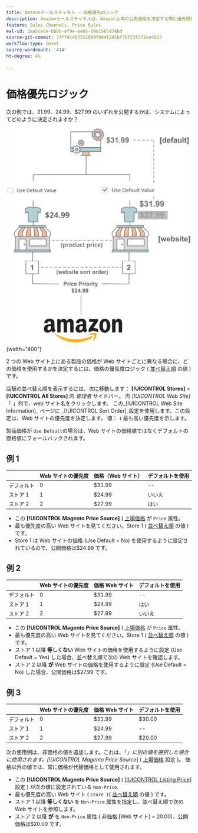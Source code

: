 ```yaml
---
title: Amazonセールスチャネル — 価格優先ロジック
description: Amazonセールスチャネルは、Amazon上場の公表価格を決定する際に優先順位付けを適用します。
feature: Sales Channels, Price Rules
exl-id: 3aa5ce5e-bb8b-4f9e-ae95-d961565474bd
source-git-commit: 7fff4c463551089fb64f2d5bf7bf23f272ce4663
workflow-type: tm+mt
source-wordcount: '414'
ht-degree: 4%

---
```


# 価格優先ロジック

次の例では、$31.99、$24.99、$27.99 のいずれを公開するかは、システムによってどのように決定されますか？

![コマース価格の範囲](assets/amazon-price-scope.png){width="400"}

2 つの Web サイト上にある製品の価格が Web サイトごとに異なる場合に、どの価格を使用するかを決定するには、価格の優先度ロジック ( [並べ替え順](https://experienceleague.adobe.com/docs/commerce-admin/stores-sales/site-store/store-views.html) の値 ) です。

店舗の並べ替え順を表示するには、次に移動します： **[!UICONTROL Stores]** > **[!UICONTROL All Stores]** 内 _管理者_ サイドバー。 内 _[!UICONTROL Web Site]_「 」列で、web サイト名をクリックします。 この_[!UICONTROL Web Site Information]_ ページに _[!UICONTROL Sort Order]_設定を使用します。この設定は、Web サイトの優先度を決定します。 値： `1` 最も高い優先度を示します。

製品価格が `Use Default`の場合は、Web サイトの価格値ではなくデフォルトの価格値にフォールバックされます。

## 例 1

|         | Web サイトの優先度 | 価格（Web サイト） | デフォルトを使用 |
|---------|------------------|-----------------|-------------|
| デフォルト | 0 | $31.99 | -- |
| ストア 1 | 1 | $24.99 | いいえ |
| ストア 2 | 2 | $27.99 | はい |

- この **[!UICONTROL Magento Price Source]** ( [上場価格](./listing-price.md) が `Price` 属性。
- 最も優先度の高い Web サイトを見てください。Store 1 ( [並べ替え順](https://experienceleague.adobe.com/docs/commerce-admin/stores-sales/site-store/store-views.html) の値 ) です。
- Store 1 は Web サイトの価格 (Use Default = No) を使用するように設定されているので、公開価格は$24.99 です。

## 例 2

|         | Web サイトの優先度 | 価格 Web サイト | デフォルトを使用 |
|---------|------------------|---------------|-------------|
| デフォルト | 0 | $31.99 | -- |
| ストア 1 | 1 | $24.99 | はい |
| ストア 2 | 2 | $27.99 | いいえ |

- この **[!UICONTROL Magento Price Source]** ( [上場価格](./listing-price.md) が `Price` 属性。
- 最も優先度の高い Web サイトを見てください。Store 1 ( [並べ替え順](https://experienceleague.adobe.com/docs/commerce-admin/stores-sales/site-store/store-views.html) の値 ) です。
- ストア 1 以降 **等しくない** Web サイトの価格を使用するように設定 (Use Default = Yes) した場合、並べ替え順で次の Web サイトを確認します。
- ストア 2 以降 **が** Web サイトの価格を使用するように設定 (Use Default = No) した場合、公開価格は$27.99 です。

## 例 3

|         | Web サイトの優先度 | 価格 Web サイト | デフォルトを使用 |
|---------|------------------|---------------|-------------|
| デフォルト | 0 | $31.99 | $30.00 |
| ストア 1 | 1 | $24.99 | -- |
| ストア 2 | 2 | $27.99 | $20.00 |

次の使用例は、非価格の値を追加します。これは、「_」に別の値を選択した場合に使用されます。[!UICONTROL Magento Price Source_] ( [上場価格](./listing-price.md) 設定 )。 価格以外の値では、常に価格が代替価格として使用されます。

- この **[!UICONTROL Magento Price Source]** ( [[!UICONTROL Listing Price]](./listing-price.md) 設定 ) が次の値に設定されている `Non-Price`.
- 最も優先度の高い Web サイト ( `Store 1`( [並べ替え順](https://experienceleague.adobe.com/docs/commerce-admin/stores-sales/site-store/store-views.html) の値 ) です。
- ストア 1 以降 **等しくない** を `Non-Price` 属性を指定し、並べ替え順で次の Web サイトを参照します。
- ストア 2 以降 **が** を `Non-Price` 属性 ( 非価格 [Web サイト] = 20.00)、公開価格は$20.00 です。
